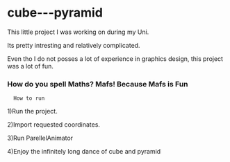 # cube---pyramid

This little project I was working on during my Uni. <p> Its pretty intresting and relatively complicated. <p> Even tho I do not posses a lot of experience in graphics design, this project was a lot of fun. <p> <h3> How do you spell Maths? Mafs! Because Mafs is Fun </h3> 

      How to run
1)Run the project.
<p> 2)Import requested coordinates.
<p> 3)Run ParellelAnimator
<p> 4)Enjoy the infinitely long dance of cube and pyramid
